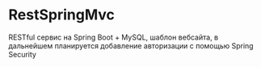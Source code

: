 # RestSpringMvc
RESTful сервис на Spring Boot + MySQL, шаблон вебсайта, в дальнейшем планируется добавление авторизации с помощью Spring Security
